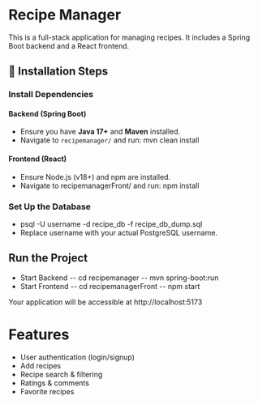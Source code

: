 # Recipe Manager

This is a full-stack application for managing recipes. It includes a Spring Boot backend and a React frontend.

## 📌 Installation Steps

###   Install Dependencies

#### **Backend (Spring Boot)**
- Ensure you have **Java 17+** and **Maven** installed.
- Navigate to `recipemanager/` and run:
  mvn clean install

#### **Frontend (React)**
- Ensure Node.js (v18+) and npm are installed.
- Navigate to recipemanagerFront/ and run:
  npm install

### Set Up the Database
- psql -U username -d recipe_db -f recipe_db_dump.sql
- Replace username with your actual PostgreSQL username.

## Run the Project
- Start Backend
 -- cd recipemanager
 -- mvn spring-boot:run
- Start Frontend
 -- cd recipemanagerFront
 -- npm start

Your application will be accessible at http://localhost:5173

# Features
- User authentication (login/signup)
- Add recipes
- Recipe search & filtering
- Ratings & comments
- Favorite recipes



